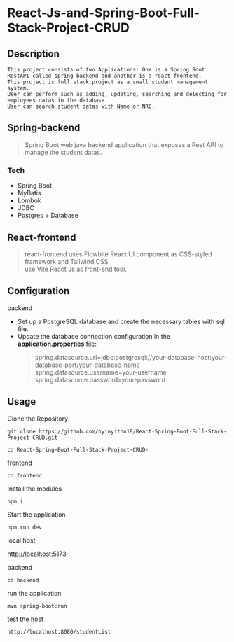 # React-Js-and-Spring-Boot-Full-Stack-Project-CRUD

## Description

```
This project consists of two Applications: One is a Spring Boot RestAPI called spring-backend and another is a react-frontend.
This project is full stack project as a small student management system.
User can perform such as adding, updating, searching and delecting for employees datas in the database.
User can search student datas with Name or NRC.
```

## Spring-backend

  > Spring Boot web java backend application that exposes a Rest API to manage the student datas.

  ### Tech 

  - Spring Boot
  - MyBatis
  - Lombok
  - JDBC
  - Postgres + Database

## React-frontend

  > react-frontend uses Flowbite React UI component as CSS-styled framework and Tailwind CSS.   
  > use Vite React Js  as front-end tool. 

## Configuration

backend

 - Set up a PostgreSQL database and create the necessary tables with sql file.
 - Update the database connection configuration in the **application.properties** file:
    > spring.datasource.url=jdbc:postgresql://your-database-host:your-database-port/your-database-name
    > spring.datasource.username=your-username  
    > spring.datasource.password=your-password       

## Usage

Clone the Repository
```
git clone https://github.com/nyinyithu18/React-Spring-Boot-Full-Stack-Project-CRUD.git
```
```
cd React-Spring-Boot-Full-Stack-Project-CRUD-
```

frontend

```
cd frontend
```
Install the modules
```
npm i
```
Start the application
```
npm run dev
```

local host

http://localhost:5173

backend

```
cd backend
```
run the application
```
mvn spring-boot:run
```
test the host
```
http://localhost:8080/studentList
```

